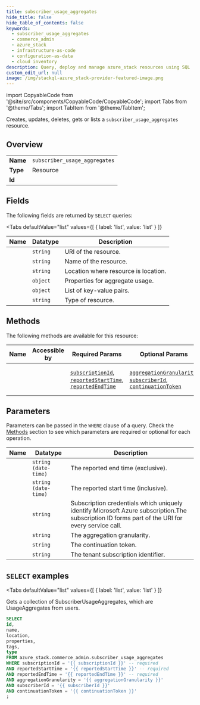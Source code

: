 ```yaml
--- 
title: subscriber_usage_aggregates
hide_title: false
hide_table_of_contents: false
keywords:
  - subscriber_usage_aggregates
  - commerce_admin
  - azure_stack
  - infrastructure-as-code
  - configuration-as-data
  - cloud inventory
description: Query, deploy and manage azure_stack resources using SQL
custom_edit_url: null
image: /img/stackql-azure_stack-provider-featured-image.png
---
```


import CopyableCode from '@site/src/components/CopyableCode/CopyableCode';
import Tabs from '@theme/Tabs';
import TabItem from '@theme/TabItem';

Creates, updates, deletes, gets or lists a <code>subscriber_usage_aggregates</code> resource.

## Overview
<table><tbody>
<tr><td><b>Name</b></td><td><code>subscriber_usage_aggregates</code></td></tr>
<tr><td><b>Type</b></td><td>Resource</td></tr>
<tr><td><b>Id</b></td><td><CopyableCode code="azure_stack.commerce_admin.subscriber_usage_aggregates" /></td></tr>
</tbody></table>

## Fields

The following fields are returned by `SELECT` queries:

<Tabs
    defaultValue="list"
    values={[
        { label: 'list', value: 'list' }
    ]}
>
<TabItem value="list">

<table>
<thead>
    <tr>
    <th>Name</th>
    <th>Datatype</th>
    <th>Description</th>
    </tr>
</thead>
<tbody>
<tr>
    <td><CopyableCode code="id" /></td>
    <td><code>string</code></td>
    <td>URI of the resource.</td>
</tr>
<tr>
    <td><CopyableCode code="name" /></td>
    <td><code>string</code></td>
    <td>Name of the resource.</td>
</tr>
<tr>
    <td><CopyableCode code="location" /></td>
    <td><code>string</code></td>
    <td>Location where resource is location.</td>
</tr>
<tr>
    <td><CopyableCode code="properties" /></td>
    <td><code>object</code></td>
    <td>Properties for aggregate usage.</td>
</tr>
<tr>
    <td><CopyableCode code="tags" /></td>
    <td><code>object</code></td>
    <td>List of key-value pairs.</td>
</tr>
<tr>
    <td><CopyableCode code="type" /></td>
    <td><code>string</code></td>
    <td>Type of resource.</td>
</tr>
</tbody>
</table>
</TabItem>
</Tabs>

## Methods

The following methods are available for this resource:

<table>
<thead>
    <tr>
    <th>Name</th>
    <th>Accessible by</th>
    <th>Required Params</th>
    <th>Optional Params</th>
    <th>Description</th>
    </tr>
</thead>
<tbody>
<tr>
    <td><a href="#list"><CopyableCode code="list" /></a></td>
    <td><CopyableCode code="select" /></td>
    <td><a href="#parameter-subscriptionId"><code>subscriptionId</code></a>, <a href="#parameter-reportedStartTime"><code>reportedStartTime</code></a>, <a href="#parameter-reportedEndTime"><code>reportedEndTime</code></a></td>
    <td><a href="#parameter-aggregationGranularity"><code>aggregationGranularity</code></a>, <a href="#parameter-subscriberId"><code>subscriberId</code></a>, <a href="#parameter-continuationToken"><code>continuationToken</code></a></td>
    <td>Gets a collection of SubscriberUsageAggregates, which are UsageAggregates from users.</td>
</tr>
</tbody>
</table>

## Parameters

Parameters can be passed in the `WHERE` clause of a query. Check the [Methods](#methods) section to see which parameters are required or optional for each operation.

<table>
<thead>
    <tr>
    <th>Name</th>
    <th>Datatype</th>
    <th>Description</th>
    </tr>
</thead>
<tbody>
<tr id="parameter-reportedEndTime">
    <td><CopyableCode code="reportedEndTime" /></td>
    <td><code>string (date-time)</code></td>
    <td>The reported end time (exclusive).</td>
</tr>
<tr id="parameter-reportedStartTime">
    <td><CopyableCode code="reportedStartTime" /></td>
    <td><code>string (date-time)</code></td>
    <td>The reported start time (inclusive).</td>
</tr>
<tr id="parameter-subscriptionId">
    <td><CopyableCode code="subscriptionId" /></td>
    <td><code>string</code></td>
    <td>Subscription credentials which uniquely identify Microsoft Azure subscription.The subscription ID forms part of the URI for every service call.</td>
</tr>
<tr id="parameter-aggregationGranularity">
    <td><CopyableCode code="aggregationGranularity" /></td>
    <td><code>string</code></td>
    <td>The aggregation granularity.</td>
</tr>
<tr id="parameter-continuationToken">
    <td><CopyableCode code="continuationToken" /></td>
    <td><code>string</code></td>
    <td>The continuation token.</td>
</tr>
<tr id="parameter-subscriberId">
    <td><CopyableCode code="subscriberId" /></td>
    <td><code>string</code></td>
    <td>The tenant subscription identifier.</td>
</tr>
</tbody>
</table>

## `SELECT` examples

<Tabs
    defaultValue="list"
    values={[
        { label: 'list', value: 'list' }
    ]}
>
<TabItem value="list">

Gets a collection of SubscriberUsageAggregates, which are UsageAggregates from users.

```sql
SELECT
id,
name,
location,
properties,
tags,
type
FROM azure_stack.commerce_admin.subscriber_usage_aggregates
WHERE subscriptionId = '{{ subscriptionId }}' -- required
AND reportedStartTime = '{{ reportedStartTime }}' -- required
AND reportedEndTime = '{{ reportedEndTime }}' -- required
AND aggregationGranularity = '{{ aggregationGranularity }}'
AND subscriberId = '{{ subscriberId }}'
AND continuationToken = '{{ continuationToken }}'
;
```
</TabItem>
</Tabs>
